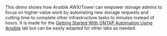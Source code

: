 This demo shows how Ansible AWX/Tower can empower storage admins to focus on higher-value work by automating new storage requests and cutting time to complete other infrastructure tasks to minutes instead of hours. It is made for the [Getting Started With ONTAP Automation Using Ansible](https://handsonlabs.netapp.com/lab/ontapansible) lab but can be easily adapted for other labs as needed.